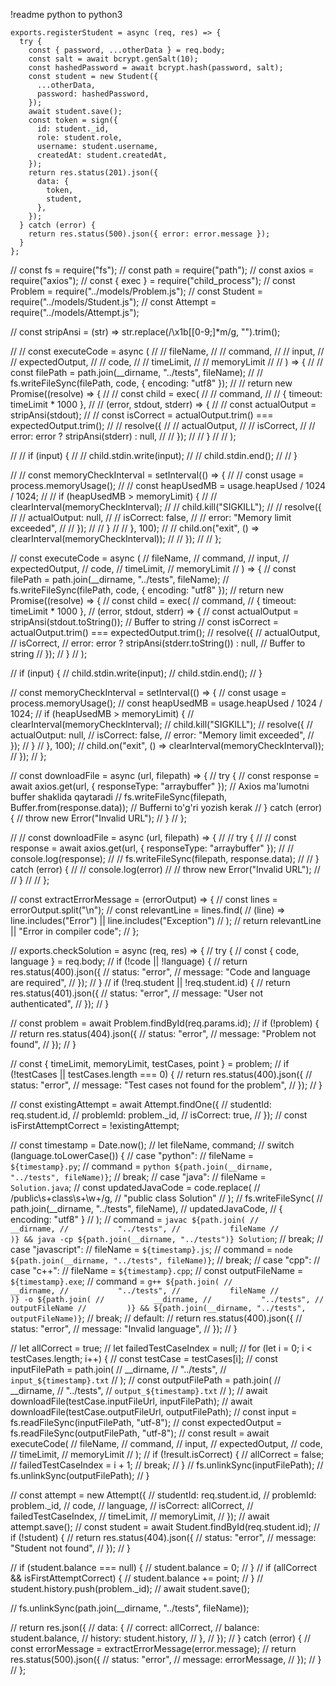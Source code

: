 !readme
python to python3

```javascipt
exports.registerStudent = async (req, res) => {
  try {
    const { password, ...otherData } = req.body;
    const salt = await bcrypt.genSalt(10);
    const hashedPassword = await bcrypt.hash(password, salt);
    const student = new Student({
      ...otherData,
      password: hashedPassword,
    });
    await student.save();
    const token = sign({
      id: student._id,
      role: student.role,
      username: student.username,
      createdAt: student.createdAt,
    });
    return res.status(201).json({
      data: {
        token,
        student,
      },
    });
  } catch (error) {
    return res.status(500).json({ error: error.message });
  }
};
```



// const fs = require("fs");
// const path = require("path");
// const axios = require("axios");
// const { exec } = require("child_process");
// const Problem = require("../models/Problem.js");
// const Student = require("../models/Student.js");
// const Attempt = require("../models/Attempt.js");

// const stripAnsi = (str) => str.replace(/\x1b\[[0-9;]*m/g, "").trim();

// // const executeCode = async (
// //   fileName,
// //   command,
// //   input,
// //   expectedOutput,
// //   code,
// //   timeLimit,
// //   memoryLimit
// // ) => {
// //   const filePath = path.join(__dirname, "../tests", fileName);
// //   fs.writeFileSync(filePath, code, { encoding: "utf8" });
// //   return new Promise((resolve) => {
// //     const child = exec(
// //       command,
// //       { timeout: timeLimit * 1000 },
// //       (error, stdout, stderr) => {
// //         const actualOutput = stripAnsi(stdout);
// //         const isCorrect = actualOutput.trim() === expectedOutput.trim();
// //         resolve({
// //           actualOutput,
// //           isCorrect,
// //           error: error ? stripAnsi(stderr) : null,
// //         });
// //       }
// //     );

// //     if (input) {
// //       child.stdin.write(input);
// //       child.stdin.end();
// //     }

// //     const memoryCheckInterval = setInterval(() => {
// //       const usage = process.memoryUsage();
// //       const heapUsedMB = usage.heapUsed / 1024 / 1024;
// //       if (heapUsedMB > memoryLimit) {
// //         clearInterval(memoryCheckInterval);
// //         child.kill("SIGKILL");
// //         resolve({
// //           actualOutput: null,
// //           isCorrect: false,
// //           error: "Memory limit exceeded",
// //         });
// //       }
// //     }, 100);
// //     child.on("exit", () => clearInterval(memoryCheckInterval));
// //   });
// // };

// const executeCode = async (
//   fileName,
//   command,
//   input,
//   expectedOutput,
//   code,
//   timeLimit,
//   memoryLimit
// ) => {
//   const filePath = path.join(__dirname, "../tests", fileName);
//   fs.writeFileSync(filePath, code, { encoding: "utf8" });
//   return new Promise((resolve) => {
//     const child = exec(
//       command,
//       { timeout: timeLimit * 1000 },
//       (error, stdout, stderr) => {
//         const actualOutput = stripAnsi(stdout.toString()); // Buffer to string
//         const isCorrect = actualOutput.trim() === expectedOutput.trim();
//         resolve({
//           actualOutput,
//           isCorrect,
//           error: error ? stripAnsi(stderr.toString()) : null, // Buffer to string
//         });
//       }
//     );

//     if (input) {
//       child.stdin.write(input);
//       child.stdin.end();
//     }

//     const memoryCheckInterval = setInterval(() => {
//       const usage = process.memoryUsage();
//       const heapUsedMB = usage.heapUsed / 1024 / 1024;
//       if (heapUsedMB > memoryLimit) {
//         clearInterval(memoryCheckInterval);
//         child.kill("SIGKILL");
//         resolve({
//           actualOutput: null,
//           isCorrect: false,
//           error: "Memory limit exceeded",
//         });
//       }
//     }, 100);
//     child.on("exit", () => clearInterval(memoryCheckInterval));
//   });
// };

// const downloadFile = async (url, filepath) => {
//   try {
//     const response = await axios.get(url, { responseType: "arraybuffer" }); // Axios ma'lumotni buffer shaklida qaytaradi
//     fs.writeFileSync(filepath, Buffer.from(response.data)); // Bufferni to'g'ri yozish kerak
//   } catch (error) {
//     throw new Error("Invalid URL");
//   }
// };


// // const downloadFile = async (url, filepath) => {
// //   try {
// //     const response = await axios.get(url, { responseType: "arraybuffer" });
// //     console.log(response);
// //     fs.writeFileSync(filepath, response.data);
// //   } catch (error) {
// //     console.log(error)
// //     throw new Error("Invalid URL");
// //   }
// // };

// const extractErrorMessage = (errorOutput) => {
//   const lines = errorOutput.split("\n");
//   const relevantLine = lines.find(
//     (line) => line.includes("Error") || line.includes("Exception")
//   );
//   return relevantLine || "Error in compiler code";
// };

// exports.checkSolution = async (req, res) => {
//   try {
//     const { code, language } = req.body;
//     if (!code || !language) {
//       return res.status(400).json({
//         status: "error",
//         message: "Code and language are required",
//       });
//     }
//     if (!req.student || !req.student.id) {
//       return res.status(401).json({
//         status: "error",
//         message: "User not authenticated",
//       });
//     }

//     const problem = await Problem.findById(req.params.id);
//     if (!problem) {
//       return res.status(404).json({
//         status: "error",
//         message: "Problem not found",
//       });
//     }

//     const { timeLimit, memoryLimit, testCases, point } = problem;
//     if (!testCases || testCases.length === 0) {
//       return res.status(400).json({
//         status: "error",
//         message: "Test cases not found for the problem",
//       });
//     }

//     const existingAttempt = await Attempt.findOne({
//       studentId: req.student.id,
//       problemId: problem._id,
//       isCorrect: true,
//     });
//     const isFirstAttemptCorrect = !existingAttempt;

//     const timestamp = Date.now();
//     let fileName, command;
//     switch (language.toLowerCase()) {
//       case "python":
//         fileName = `${timestamp}.py`;
//         command = `python ${path.join(__dirname, "../tests", fileName)}`;
//         break;
//       case "java":
//         fileName = `Solution.java`;
//         const updatedJavaCode = code.replace(
//           /public\s+class\s+\w+/g,
//           "public class Solution"
//         );
//         fs.writeFileSync(
//           path.join(__dirname, "../tests", fileName),
//           updatedJavaCode,
//           { encoding: "utf8" }
//         );
//         command = `javac ${path.join(
//           __dirname,
//           "../tests",
//           fileName
//         )} && java -cp ${path.join(__dirname, "../tests")} Solution`;
//         break;
//       case "javascript":
//         fileName = `${timestamp}.js`;
//         command = `node ${path.join(__dirname, "../tests", fileName)}`;
//         break;
//       case "cpp":
//       case "c++":
//         fileName = `${timestamp}.cpp`;
//         const outputFileName = `${timestamp}.exe`;
//         command = `g++ ${path.join(
//           __dirname,
//           "../tests",
//           fileName
//         )} -o ${path.join(
//           __dirname,
//           "../tests",
//           outputFileName
//         )} && ${path.join(__dirname, "../tests", outputFileName)}`;
//         break;
//       default:
//         return res.status(400).json({
//           status: "error",
//           message: "Invalid language",
//         });
//     }

//     let allCorrect = true;
//     let failedTestCaseIndex = null;
//     for (let i = 0; i < testCases.length; i++) {
//       const testCase = testCases[i];
//       const inputFilePath = path.join(
//         __dirname,
//         "../tests",
//         `input_${timestamp}.txt`
//       );
//       const outputFilePath = path.join(
//         __dirname,
//         "../tests",
//         `output_${timestamp}.txt`
//       );
//       await downloadFile(testCase.inputFileUrl, inputFilePath);
//       await downloadFile(testCase.outputFileUrl, outputFilePath);
//       const input = fs.readFileSync(inputFilePath, "utf-8");
//       const expectedOutput = fs.readFileSync(outputFilePath, "utf-8");
//       const result = await executeCode(
//         fileName,
//         command,
//         input,
//         expectedOutput,
//         code,
//         timeLimit,
//         memoryLimit
//       );
//       if (!result.isCorrect) {
//         allCorrect = false;
//         failedTestCaseIndex = i + 1;
//         break;
//       }
//       fs.unlinkSync(inputFilePath);
//       fs.unlinkSync(outputFilePath);
//     }

//     const attempt = new Attempt({
//       studentId: req.student.id,
//       problemId: problem._id,
//       code,
//       language,
//       isCorrect: allCorrect,
//       failedTestCaseIndex,
//       timeLimit,
//       memoryLimit,
//     });
//     await attempt.save();
//     const student = await Student.findById(req.student.id);
//     if (!student) {
//       return res.status(404).json({
//         status: "error",
//         message: "Student not found",
//       });
//     }

//     if (student.balance === null) {
//       student.balance = 0;
//     }
//     if (allCorrect && isFirstAttemptCorrect) {
//       student.balance += point;
//     }
//     student.history.push(problem._id);
//     await student.save();

//     fs.unlinkSync(path.join(__dirname, "../tests", fileName));

//     return res.json({
//       data: {
//         correct: allCorrect,
//         balance: student.balance,
//         history: student.history,
//       },
//     });
//   } catch (error) {
//     const errorMessage = extractErrorMessage(error.message);
//     return res.status(500).json({
//       status: "error",
//       message: errorMessage,
//     });
//   }
// };